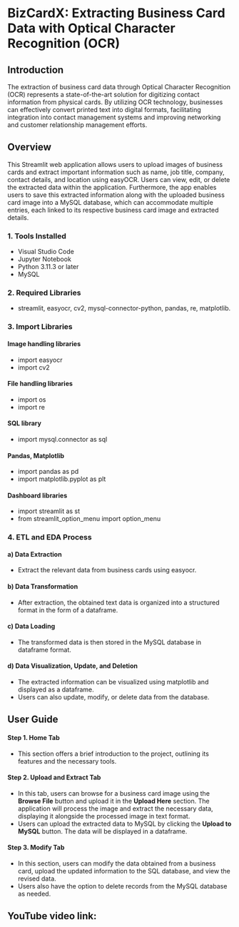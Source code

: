 # BizCardX: Extracting Business Card Data with Optical Character Recognition (OCR)

## Introduction
The extraction of business card data through Optical Character Recognition (OCR) represents a state-of-the-art solution for digitizing contact information from physical cards. By utilizing OCR technology, businesses can effectively convert printed text into digital formats, facilitating integration into contact management systems and improving networking and customer relationship management efforts.

## Overview
This Streamlit web application allows users to upload images of business cards and extract important information such as name, job title, company, contact details, and location using easyOCR. Users can view, edit, or delete the extracted data within the application. Furthermore, the app enables users to save this extracted information along with the uploaded business card image into a MySQL database, which can accommodate multiple entries, each linked to its respective business card image and extracted details.

### 1. Tools Installed
* Visual Studio Code
* Jupyter Notebook
* Python 3.11.3 or later
* MySQL
  
### 2. Required Libraries
* streamlit, easyocr, cv2, mysql-connector-python, pandas, re, matplotlib.
 
### 3. Import Libraries
#### **Image handling libraries**
* import easyocr
* import cv2
#### **File handling libraries**
* import os
* import re
#### **SQL library**
* import mysql.connector as sql
#### **Pandas, Matplotlib**
* import pandas as pd
* import matplotlib.pyplot as plt  
#### **Dashboard libraries**
* import streamlit as st
* from streamlit_option_menu import option_menu
  
### 4. ETL and EDA Process
#### a) Data Extraction
* Extract the relevant data from business cards using easyocr.
#### b) Data Transformation
* After extraction, the obtained text data is organized into a structured format in the form of a dataframe.
#### c) Data Loading 
* The transformed data is then stored in the MySQL database in dataframe format.
#### d) Data Visualization, Update, and Deletion
* The extracted information can be visualized using matplotlib and displayed as a dataframe.
* Users can also update, modify, or delete data from the database.

## User Guide
#### Step 1. Home Tab
* This section offers a brief introduction to the project, outlining its features and the necessary tools.

#### Step 2. Upload and Extract Tab
* In this tab, users can browse for a business card image using the **Browse File** button and upload it in the **Upload Here** section. The application will process the image and extract the necessary data, displaying it alongside the processed image in text format.
* Users can upload the extracted data to MySQL by clicking the **Upload to MySQL** button. The data will be displayed in a dataframe.

#### Step 3. Modify Tab
* In this section, users can modify the data obtained from a business card, upload the updated information to the SQL database, and view the revised data.
* Users also have the option to delete records from the MySQL database as needed.

## YouTube video link:

